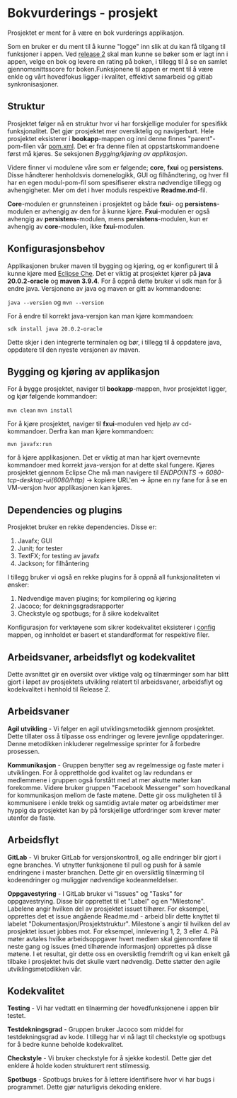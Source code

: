 # Bokvurderings - prosjekt

Prosjektet er ment for å være en bok vurderings applikasjon.

Som en bruker er du ment til å kunne "logge" inn slik at du kan få tilgang til funksjoner i appen. Ved [release 2](docs\Release2.md) skal man kunne se bøker som er lagt inn i appen, velge en bok og levere en rating på boken, i tillegg til å se en samlet gjennomsnittsscore for boken.Funksjonene til appen er ment til å være enkle og vårt hovedfokus ligger i kvalitet, effektivt samarbeid og gitlab synkronisasjoner.

## Struktur

Prosjektet følger nå en struktur hvor vi har forskjellige moduler for spesifikk funksjonalitet. Det gjør prosjektet mer oversiktelig og navigerbart. Hele prosjektet eksisterer i **bookapp**-mappen og inni denne finnes "parent"-pom-filen vår [pom.xml](bookapp\pom.xml). Det er fra denne filen at oppstartskommandoene først må kjøres. Se seksjonen *Bygging/kjøring av applikasjon*. 

Videre finner vi modulene våre som er følgende; **core**, **fxui** og **persistens**. Disse håndterer henholdsvis domenelogikk, GUI og filhåndtering, og hver fil har en egen modul-pom-fil som spesifiserer ekstra nødvendige tillegg og avhengigheter. Mer om det i hver moduls respektive **Readme.md**-fil. 

**Core**-modulen er grunnsteinen i prosjektet og både **fxui**- og **persistens**-modulen er avhengig av den for å kunne kjøre. **Fxui**-modulen er også avhengig av **persistens**-modulen, mens **persistens**-modulen, kun er avhengig av **core**-modulen, ikke **fxui**-modulen.

## Konfigurasjonsbehov

Applikasjonen bruker maven til bygging og kjøring, og er konfigurert til å kunne kjøre med [Eclipse Che](https://che.stud.ntnu.no/mauritzs-stud-ntnu-no/bookapp-wwmr/3100/). Det er viktig at prosjektet kjører på **java 20.0.2-oracle** og **maven 3.9.4**. For å oppnå dette bruker vi sdk man for å endre java. Versjonene av java og maven er gitt av kommandoene: 

`java --version` 
og 
`mvn --version`

For å endre til korrekt java-versjon kan man kjøre kommandoen: 

`sdk install java 20.0.2-oracle`

Dette skjer i den integrerte terminalen og bør, i tillegg til å oppdatere java, oppdatere til den nyeste versjonen av maven.

## Bygging og kjøring av applikasjon
For å bygge prosjektet, naviger til **bookapp**-mappen, hvor prosjektet ligger, og kjør følgende kommandoer:

`mvn clean`
`mvn install`
  
For å kjøre prosjektet, naviger til **fxui**-modulen ved hjelp av cd-kommandoer. Derfra kan man kjøre kommandoen:

`mvn javafx:run`

for å kjøre applikasjonen. Det er viktig at man har kjørt overnevnte kommandoer med korrekt java-versjon for at dette skal fungere. Kjøres prosjektet gjennom Eclipse Che må man navigere til *ENDPOINTS* -> *6080-tcp-desktop-ui(6080/http)* -> kopiere URL'en -> åpne en ny fane for å se en VM-versjon hvor applikasjonen kan kjøres.
  
## Dependencies og plugins

Prosjektet bruker en rekke dependencies. Disse er:

1. Javafx; GUI
2. Junit; for tester
3. TextFX; for testing av javafx
4. Jackson; for filhåntering

I tillegg bruker vi også en rekke plugins for å oppnå all funksjonaliteten vi ønsker:

1. Nødvendige maven plugins; for kompilering og kjøring
2. Jacoco; for dekningsgradsrapporter
3. Checkstyle og spotbugs; for å sikre kodekvalitet

Konfigurasjon for verktøyene som sikrer kodekvalitet eksisterer i [config](bookapp\config) mappen, og innholdet er basert et standardformat for respektive filer.

## Arbeidsvaner, arbeidsflyt og kodekvalitet

Dette avsnittet gir en oversikt over viktige valg og tilnærminger som har blitt gjort i løpet av prosjektets utvikling relatert til arbeidsvaner, arbeidsflyt og kodekvalitet i henhold til Release 2.

## Arbeidsvaner

__Agil utvikling__ - Vi følger en agil utviklingsmetodikk gjennom prosjektet. Dette tillater oss å tilpasse oss endringer og levere jevnlige oppdateringer. Denne metodikken inkluderer regelmessige sprinter for å forbedre prosessen.

__Kommunikasjon__ - Gruppen benytter seg av regelmessige og faste møter i utviklingen. For å opprettholde god kvalitet og lav redundans er medlemmene i gruppen også forstått med at mer akutte møter kan forekomme. Videre bruker gruppen "Facebook Messenger" som hovedkanal for kommunikasjon mellom de faste møtene. Dette gir oss muligheten til å kommunisere i enkle trekk og samtidig avtale møter og arbeidstimer mer hyppig da prosjektet kan by på forskjellige utfordringer som krever møter utenfor de faste.

## Arbeidsflyt

__GitLab__ - Vi bruker GitLab for versjonskontroll, og alle endringer blir gjort i egne branches. Vi utnytter funksjonene til pull og push for å samle endringene i master branchen. Dette gir en oversiktlig tilnærming til kodeendringer og muliggjør nødvendige kodeanmeldelser.

__Oppgavestyring__ - I GitLab bruker vi "Issues" og "Tasks" for oppgavestrying. Disse blir opprettet til et "Label" og en "Milestone". Labelene angir hvilken del av prosjektet issuet tilhører. For eksempel, opprettes det et issue angående Readme.md - arbeid blir dette knyttet til labelet "Dokumentasjon/Prosjektstruktur". Milestone´s angir til hvilken del av prosjektet issuet jobbes mot. For eksempel, innlevering 1, 2, 3 eller 4. På møter avtales hvilke arbeidsoppgaver hvert medlem skal gjennomføre til neste gang og issues (med tilhørende informasjon) opprettes på disse møtene. I et resultat, gir dette oss en oversiktlig fremdrift og vi kan enkelt gå tilbake i prosjektet hvis det skulle vært nødvendig. Dette støtter den agile utviklingsmetodikken vår.  

## Kodekvalitet

__Testing__ - Vi har vedtatt en tilnærming der hovedfunksjonene i appen blir testet.

__Testdekningsgrad__ - Gruppen bruker Jacoco som middel for testdekningsgrad av kode. I tillegg har vi nå lagt til checkstyle og spotbugs for å bedre kunne beholde kodekvalitet.

__Checkstyle__ - Vi bruker checkstyle for å sjekke kodestil. Dette gjør det enklere å holde koden strukturert rent stilmessig.

__Spotbugs__ - Spotbugs brukes for å lettere identifisere hvor vi har bugs i programmet. Dette gjør naturligvis dekoding enklere.
